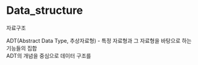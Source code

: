 # Data_structure
자료구조
<br>

ADT(Abstract Data Type, 추상자료형) - 특정 자료형과 그 자료형을 바탕으로 하는 기능들의 집합
<br>
ADT의 개념을 중심으로 데이터 구조를 

